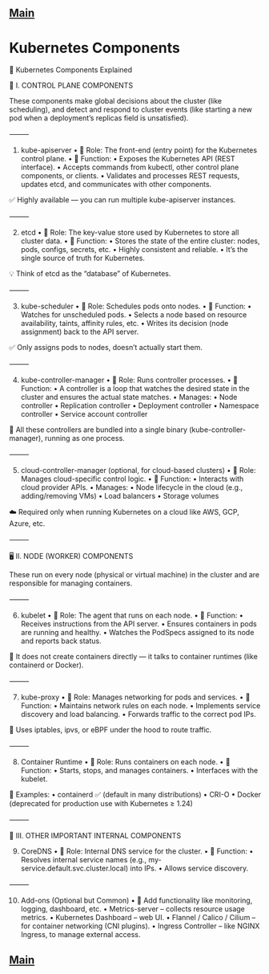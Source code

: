 [Main](../README.md)
---

# Kubernetes Components

🧠 Kubernetes Components Explained

📍 I. CONTROL PLANE COMPONENTS

These components make global decisions about the cluster (like scheduling), and detect and respond to cluster events (like starting a new pod when a deployment’s replicas field is unsatisfied).

⸻

1. kube-apiserver
	•	📌 Role: The front-end (entry point) for the Kubernetes control plane.
	•	📄 Function:
	•	Exposes the Kubernetes API (REST interface).
	•	Accepts commands from kubectl, other control plane components, or clients.
	•	Validates and processes REST requests, updates etcd, and communicates with other components.

✅ Highly available — you can run multiple kube-apiserver instances.

⸻

2. etcd
	•	📌 Role: The key-value store used by Kubernetes to store all cluster data.
	•	📄 Function:
	•	Stores the state of the entire cluster: nodes, pods, configs, secrets, etc.
	•	Highly consistent and reliable.
	•	It’s the single source of truth for Kubernetes.

💡 Think of etcd as the “database” of Kubernetes.

⸻

3. kube-scheduler
	•	📌 Role: Schedules pods onto nodes.
	•	📄 Function:
	•	Watches for unscheduled pods.
	•	Selects a node based on resource availability, taints, affinity rules, etc.
	•	Writes its decision (node assignment) back to the API server.

✅ Only assigns pods to nodes, doesn’t actually start them.

⸻

4. kube-controller-manager
	•	📌 Role: Runs controller processes.
	•	📄 Function:
	•	A controller is a loop that watches the desired state in the cluster and ensures the actual state matches.
	•	Manages:
	•	Node controller
	•	Replication controller
	•	Deployment controller
	•	Namespace controller
	•	Service account controller

💬 All these controllers are bundled into a single binary (kube-controller-manager), running as one process.

⸻

5. cloud-controller-manager (optional, for cloud-based clusters)
	•	📌 Role: Manages cloud-specific control logic.
	•	📄 Function:
	•	Interacts with cloud provider APIs.
	•	Manages:
	•	Node lifecycle in the cloud (e.g., adding/removing VMs)
	•	Load balancers
	•	Storage volumes

☁️ Required only when running Kubernetes on a cloud like AWS, GCP, Azure, etc.

⸻

🖥️ II. NODE (WORKER) COMPONENTS

These run on every node (physical or virtual machine) in the cluster and are responsible for managing containers.

⸻

6. kubelet
	•	📌 Role: The agent that runs on each node.
	•	📄 Function:
	•	Receives instructions from the API server.
	•	Ensures containers in pods are running and healthy.
	•	Watches the PodSpecs assigned to its node and reports back status.

💬 It does not create containers directly — it talks to container runtimes (like containerd or Docker).

⸻

7. kube-proxy
	•	📌 Role: Manages networking for pods and services.
	•	📄 Function:
	•	Maintains network rules on each node.
	•	Implements service discovery and load balancing.
	•	Forwards traffic to the correct pod IPs.

🧠 Uses iptables, ipvs, or eBPF under the hood to route traffic.

⸻

8. Container Runtime
	•	📌 Role: Runs containers on each node.
	•	📄 Function:
	•	Starts, stops, and manages containers.
	•	Interfaces with the kubelet.

🔧 Examples:
	•	containerd ✅ (default in many distributions)
	•	CRI-O
	•	Docker (deprecated for production use with Kubernetes ≥ 1.24)

⸻

🔄 III. OTHER IMPORTANT INTERNAL COMPONENTS

9. CoreDNS
	•	📌 Role: Internal DNS service for the cluster.
	•	📄 Function:
	•	Resolves internal service names (e.g., my-service.default.svc.cluster.local) into IPs.
	•	Allows service discovery.

⸻

10. Add-ons (Optional but Common)
	•	📄 Add functionality like monitoring, logging, dashboard, etc.
	•	Metrics-server – collects resource usage metrics.
	•	Kubernetes Dashboard – web UI.
	•	Flannel / Calico / Cilium – for container networking (CNI plugins).
	•	Ingress Controller – like NGINX Ingress, to manage external access.


[Main](../README.md)
---